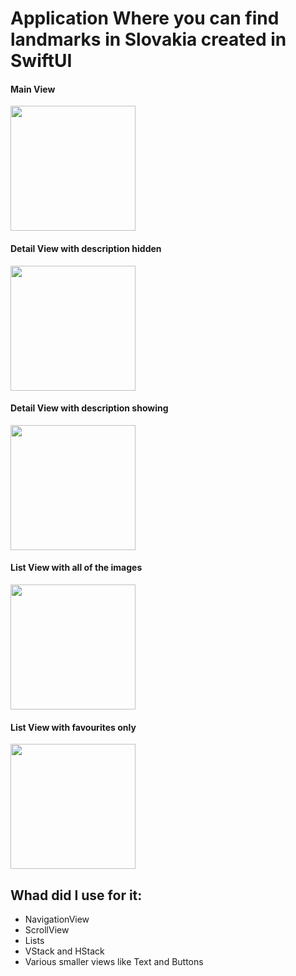 <h1>Application Where you can find landmarks in Slovakia created in SwiftUI</h1>

<div>
  <h4>Main View</h4>
<img src="https://user-images.githubusercontent.com/46940455/122192417-edcbc180-ce93-11eb-827c-792678643ac7.png" width="200">

  <h4>Detail View with description hidden</h4>
<img src="https://user-images.githubusercontent.com/46940455/122192734-38e5d480-ce94-11eb-94ac-f83dbf85d5f6.png" width="200">

  <h4>Detail View with description showing</h4>
<img src="https://user-images.githubusercontent.com/46940455/122192828-4a2ee100-ce94-11eb-99cd-1f0a76b807ba.png" width="200">

  <h4>List View with all of the images</h4>
<img src="https://user-images.githubusercontent.com/46940455/122193271-a85bc400-ce94-11eb-8604-9ad88f319c04.png" width="200">

<h4>List View with favourites only</h4>
<img src="https://user-images.githubusercontent.com/46940455/122193426-c4f7fc00-ce94-11eb-9857-fcbbb3e5052b.png" width="200">
</div>

<h2>Whad did I use for it:</h2>
<ul>
  <li>NavigationView</li>
  <li>ScrollView</li>
  <li>Lists</li>
  <li>VStack and HStack</li>
  <li>Various smaller views like Text and Buttons</li>
</ul>
